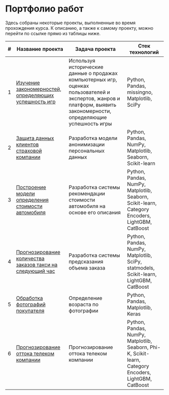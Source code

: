 # Портфолио работ

Здесь собраны некоторые проекты, выполненные во время прохождения курса. 
К описанию, а также к самому проекту, можно перейти по ссылке прямо из таблицы ниже.

| #   | Название проекта                                                                     | Задача проекта                                                                                                                                                        | Стек технологий                                                                                        |
|-----|--------------------------------------------------------------------------------------|-----------------------------------------------------------------------------------------------------------------------------------------------------------------------|--------------------------------------------------------------------------------------------------------|
| 1   | [Изучение закономерностей, определяющих успешность игр](/successful-games)           | Используя исторические данные о продажах компьютерных игр, оценках пользователей и экспертов, жанров и платформ, выявить закономерности, определяющие успешность игры | Python, Pandas, missingno, Matplotlib, SciPy                                                           |
| 2   | [Защита данных клиентов страховой компании](/security-personal-data)                 | Разработка модели анонимизации персональных данных                                                                                                                    | Python, Pandas, NumPy, Matplotlib, Seaborn, Scikit-learn                                               |
| 3   | [Построение модели определения стоимости автомобиля](/car-price/)                    | Разработка системы рекомендации стоимости автомобиля на основе его описания                                                                                           | Python, Pandas, NumPy, Matplotlib, Seaborn, Scikit-learn, Category Encoders, LightGBM, CatBoost        |
| 4   | [Прогнозирование количества заказов такси на следующий час](/forecast-ordering-taxi) | Разработка системы предсказания объема заказа                                                                                                                         | Python, Pandas, NumPy, Matplotlib, SciPy, statmodels, Scikit-learn, LightGBM, CatBoost                 |
| 5   | [Обработка фотографий покупателя](/customer-age)                                     | Определение возраста по фотографии                                                                                                                                    | Python, Pandas, Matplotlib, Keras                                                                      |
| 6   | [Прогнозирование оттока телеком компании](/telecom-customer-churn)                   | Прогнозирование оттока телеком компании                                                                                                                               | Python, Pandas, NumPy, Matplotlib, Seaborn, Phi-K, Scikit-learn, Category Encoders, LightGBM, CatBoost |
